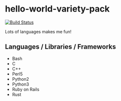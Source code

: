 # hello-world-variety-pack

[![Build Status](https://travis-ci.org/HibikineKage/hello-world-variety-pack.svg?branch=master)](https://travis-ci.org/HibikineKage/hello-world-variety-pack)

Lots of languages makes me fun!

## Languages / Libraries / Frameworks

* Bash
* C
* C++
* Perl5
* Python2
* Python3
* Ruby on Rails
* Rust


